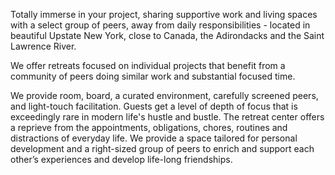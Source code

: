 Totally immerse in your project, sharing supportive work and living spaces with a select group of peers, away from daily responsibilities - located in beautiful Upstate New York, close to Canada, the Adirondacks and the Saint Lawrence River.

We offer retreats focused on individual projects that benefit from a community of peers doing similar work and substantial focused time.
                    
We provide room, board, a curated environment, carefully screened peers, and light-touch facilitation. Guests get a level of depth of focus that is exceedingly rare in modern life's hustle and bustle. The retreat center offers a reprieve from the appointments, obligations, chores, routines and distractions of everyday life. We provide a space tailored for personal development and a right-sized group of peers to enrich and support each other’s experiences and develop life-long friendships.
